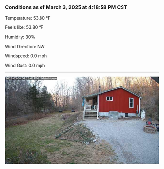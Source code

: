 ### Conditions as of March 3, 2025 at 4:18:58 PM CST 

Temperature: 53.80 &deg;F

Feels like: 53.80 &deg;F

Humidity: 30%

Wind Direction: NW

Windspeed: 0.0 mph

Wind Gust: 0.0 mph

---

<img src="./images/latest.jpeg"/>

